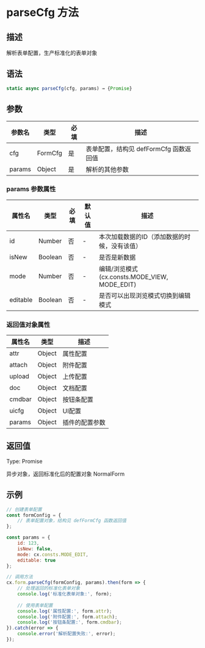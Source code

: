 # parseCfg 方法

## 描述
解析表单配置，生产标准化的表单对象

## 语法
```js
static async parseCfg(cfg, params) → {Promise}
```

## 参数
| 参数名 | 类型 | 必填 | 描述 |
| --- | --- | --- | --- |
| cfg | FormCfg | 是 | 表单配置，结构见 defFormCfg 函数返回值 |
| params | Object | 是 | 解析的其他参数 |

### params 参数属性
| 属性名 | 类型 | 必填 | 默认值 | 描述 |
| --- | --- | --- | --- | --- |
| id | Number | 否 | - | 本次加载数据的ID（添加数据的时候，没有该值） |
| isNew | Boolean | 否 | - | 是否是新数据 |
| mode | Number | 否 | - | 编辑/浏览模式(cx.consts.MODE_VIEW, MODE_EDIT) |
| editable | Boolean | 否 | - | 是否可以出现浏览模式切换到编辑模式 |

### 返回值对象属性
| 属性名 | 类型 | 描述 |
| --- | --- | --- |
| attr | Object | 属性配置 |
| attach | Object | 附件配置 |
| upload | Object | 上传配置 |
| doc | Object | 文档配置 |
| cmdbar | Object | 按钮条配置 |
| uicfg | Object | UI配置 |
| params | Object | 插件的配置参数 |

## 返回值
Type: Promise

异步对象，返回标准化后的配置对象 NormalForm

## 示例
```js
// 创建表单配置
const formConfig = {
    // 表单配置对象，结构见 defFormCfg 函数返回值
};

const params = {
    id: 123,
    isNew: false,
    mode: cx.consts.MODE_EDIT,
    editable: true
};

// 调用方法
cx.form.parseCfg(formConfig, params).then(form => {
    // 处理返回的标准化表单对象
    console.log('标准化表单对象:', form);
    
    // 使用表单配置
    console.log('属性配置:', form.attr);
    console.log('附件配置:', form.attach);
    console.log('按钮条配置:', form.cmdbar);
}).catch(error => {
    console.error('解析配置失败:', error);
});